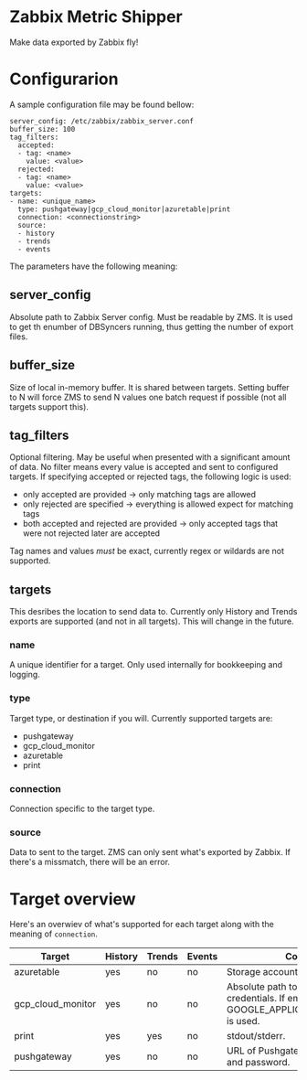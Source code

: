 # Zabbix Metric Shipper
Make data exported by Zabbix fly!

# Configurarion

A sample configuration file may be found bellow:

```
server_config: /etc/zabbix/zabbix_server.conf
buffer_size: 100
tag_filters:
  accepted:
  - tag: <name>
    value: <value>
  rejected:
  - tag: <name>
    value: <value>
targets:
- name: <unique_name>
  type: pushgateway|gcp_cloud_monitor|azuretable|print
  connection: <connectionstring>
  source:
  - history
  - trends
  - events
```

The parameters have the following meaning:

## server_config

Absolute path to Zabbix Server config. Must be readable by ZMS. It is used to get th enumber of DBSyncers running, thus getting the number of export files.

## buffer_size

Size of local in-memory buffer. It is shared between targets. Setting buffer to N will force ZMS to send N values one batch request if possible (not all targets support this).

## tag_filters

Optional filtering. May be useful when presented with a significant amount of data. No filter means every value is accepted and sent to configured targets.
If specifying accepted or rejected tags, the following logic is used:
- only accepted are provided -> only matching tags are allowed
- only rejected are specified -> everything is allowed expect for matching tags
- both accepted and rejected are provided -> only accepted tags that were not rejected later are accepted

Tag names and values _must_ be exact, currently regex or wildards are not supported.

## targets

This desribes the location to send data to.
Currently only History and Trends exports are supported (and not in all targets). This will change in the future.

### name

A unique identifier for a target. Only used internally for bookkeeping and logging.

### type

Target type, or destination if you will.
Currently supported targets are:
- pushgateway
- gcp_cloud_monitor
- azuretable
- print

### connection

Connection specific to the target type.

### source

Data to sent to the target. ZMS can only sent what's exported by Zabbix.
If there's a missmatch, there will be an error.

# Target overview

Here's an overwiev of what's supported for each target along with the meaning of `connection`.

| Target            | History | Trends | Events | Connection                                                                                       |
| ----------------- | ------- | ------ | ------ | ------------------------------------------------------------------------------------------------ |
| azuretable        | yes     | no     | no     | Storage account SAS URL.                                                                         |
| gcp_cloud_monitor | yes     | no     | no     | Absolute path to file with access credentials. If empty, GOOGLE_APPLICATION_CREDENTIALS is used. |
| print             | yes     | yes    | no     | stdout/stderr.                                                                                   |
| pushgateway       | yes     | no     | no     | URL of Pushgateway. May contain user and password.                                               |
